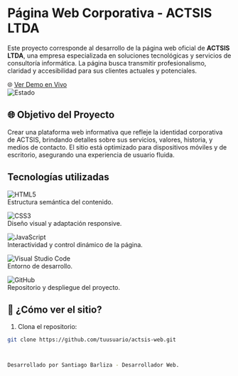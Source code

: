 # Página Web Corporativa - ACTSIS LTDA
Este proyecto corresponde al desarrollo de la página web oficial de **ACTSIS LTDA**, una empresa especializada en soluciones tecnológicas y servicios de consultoría informática. La página busca transmitir profesionalismo, claridad y accesibilidad para sus clientes actuales y potenciales.

🌐 [Ver Demo en Vivo](https://barliz4.github.io/Actsis-P/)  
![Estado](https://img.shields.io/badge/Estado-En%20Desarrollo-yellow)  

## 🌐 Objetivo del Proyecto
Crear una plataforma web informativa que refleje la identidad corporativa de ACTSIS, brindando detalles sobre sus servicios, valores, historia, y medios de contacto. El sitio está optimizado para dispositivos móviles y de escritorio, asegurando una experiencia de usuario fluida.



## Tecnologías utilizadas
![HTML5](https://img.shields.io/badge/HTML5-E34F26?style=for-the-badge&logo=html5&logoColor=white)  
Estructura semántica del contenido.

![CSS3](https://img.shields.io/badge/CSS3-1572B6?style=for-the-badge&logo=css3&logoColor=white)  
Diseño visual y adaptación responsive.

![JavaScript](https://img.shields.io/badge/JavaScript-F7DF1E?style=for-the-badge&logo=javascript&logoColor=black)  
Interactividad y control dinámico de la página.

![Visual Studio Code](https://img.shields.io/badge/VS_Code-007ACC?style=for-the-badge&logo=visual-studio-code&logoColor=white)  
Entorno de desarrollo.


![GitHub](https://img.shields.io/badge/GitHub-181717?style=for-the-badge&logo=github&logoColor=white)  
Repositorio y despliegue del proyecto.



## 📲 ¿Cómo ver el sitio?

1. Clona el repositorio:
```bash
git clone https://github.com/tuusuario/actsis-web.git



Desarrollado por Santiago Barliza - Desarrollador Web.

